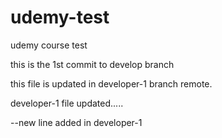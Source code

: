 # udemy-test
udemy course test

this is the 1st commit to develop branch

this file is updated in developer-1 branch remote.

developer-1 file updated.....



--new line added in developer-1